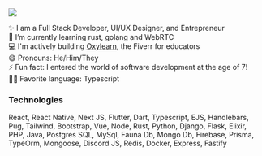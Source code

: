 <img src="https://github.com/fullstackslayer/fullstackslayer/blob/main/Profile%20Banner%20GH.png?raw=true" />

✨ I am a Full Stack Developer, UI/UX Designer, and Entrepreneur
<br>
🌱 I’m currently learning rust, golang and WebRTC
<br>
💻 I'm actively building <a href="https://oxylearn.live">Oxylearn</a>, the Fiverr for educators
<br>
😄 Pronouns: He/Him/They
<br>
⚡ Fun fact: I entered the world of software development at the age of 7!
<br>
👨‍🔧 Favorite language: Typescript
<br>


### Technologies
React, React Native, Next JS, Flutter, Dart, Typescript, EJS, Handlebars, Pug, Tailwind, Bootstrap, Vue, Node, Rust, Python, Django, Flask, Elixir, PHP, Java, Postgres SQL, MySql, Fauna Db, Mongo Db, Firebase, Prisma, TypeOrm, Mongoose, Discord JS, Redis, Docker, Express, Fastify


